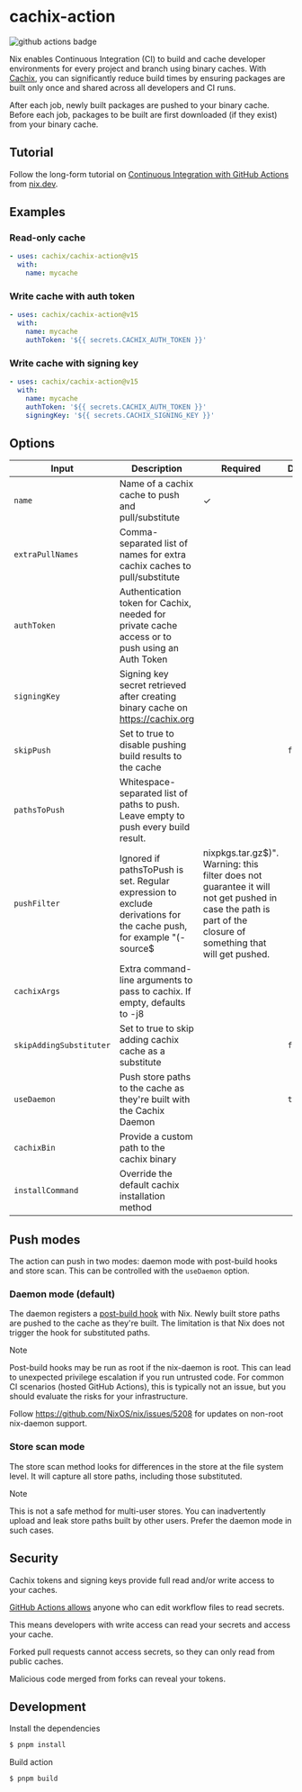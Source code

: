 # cachix-action

![github actions badge](https://github.com/cachix/cachix-action/workflows/cachix-action%20test/badge.svg)

Nix enables Continuous Integration (CI) to build and cache developer environments for every project and branch using binary caches.
With [Cachix](https://cachix.org), you can significantly reduce build times by ensuring packages are built only once and shared across all developers and CI runs.

After each job, newly built packages are pushed to your binary cache.
Before each job, packages to be built are first downloaded (if they exist) from your binary cache.

## Tutorial

Follow the long-form tutorial on [Continuous Integration with GitHub Actions](https://nix.dev/tutorials/nixos/continuous-integration-github-actions) from [nix.dev](https://nix.dev/).

## Examples

### Read-only cache

```yaml
- uses: cachix/cachix-action@v15
  with:
    name: mycache
```

### Write cache with auth token

```yaml
- uses: cachix/cachix-action@v15
  with:
    name: mycache
    authToken: '${{ secrets.CACHIX_AUTH_TOKEN }}'
```

### Write cache with signing key

```yaml
- uses: cachix/cachix-action@v15
  with:
    name: mycache
    authToken: '${{ secrets.CACHIX_AUTH_TOKEN }}'
    signingKey: '${{ secrets.CACHIX_SIGNING_KEY }}'
```

## Options

| Input | Description | Required | Default |
|-------|-------------|----------|---------|
| `name` | Name of a cachix cache to push and pull/substitute | ✓ | |
| `extraPullNames` | Comma-separated list of names for extra cachix caches to pull/substitute | | |
| `authToken` | Authentication token for Cachix, needed for private cache access or to push using an Auth Token | | |
| `signingKey` | Signing key secret retrieved after creating binary cache on https://cachix.org | | |
| `skipPush` | Set to true to disable pushing build results to the cache | | `false` |
| `pathsToPush` | Whitespace-separated list of paths to push. Leave empty to push every build result. | | |
| `pushFilter` | Ignored if pathsToPush is set. Regular expression to exclude derivations for the cache push, for example "(-source$|nixpkgs\.tar\.gz$)". Warning: this filter does not guarantee it will not get pushed in case the path is part of the closure of something that will get pushed. | | |
| `cachixArgs` | Extra command-line arguments to pass to cachix. If empty, defaults to -j8 | | |
| `skipAddingSubstituter` | Set to true to skip adding cachix cache as a substitute | | `false` |
| `useDaemon` | Push store paths to the cache as they're built with the Cachix Daemon | | `true` |
| `cachixBin` | Provide a custom path to the cachix binary | | |
| `installCommand` | Override the default cachix installation method | | |

## Push modes

The action can push in two modes: daemon mode with post-build hooks and store scan.
This can be controlled with the `useDaemon` option.

### Daemon mode (default)

The daemon registers a [post-build hook](https://nixos.org/manual/nix/stable/command-ref/conf-file.html#conf-post-build-hook) with Nix.
Newly built store paths are pushed to the cache as they're built.
The limitation is that Nix does not trigger the hook for substituted paths.

> [!NOTE]
> Post-build hooks may be run as root if the nix-daemon is root.
> This can lead to unexpected privilege escalation if you run untrusted code.
> For common CI scenarios (hosted GitHub Actions), this is typically not an issue, but you should evaluate the risks for your infrastructure.
>
> Follow https://github.com/NixOS/nix/issues/5208 for updates on non-root nix-daemon support.

### Store scan mode

The store scan method looks for differences in the store at the file system level.
It will capture all store paths, including those substituted.

> [!NOTE]
> This is not a safe method for multi-user stores.
> You can inadvertently upload and leak store paths built by other users.
> Prefer the daemon mode in such cases.

## Security

Cachix tokens and signing keys provide full read and/or write access to your caches.

[GitHub Actions allows](https://docs.github.com/en/actions/security-guides/using-secrets-in-github-actions#accessing-your-secrets) anyone who can edit workflow files to read secrets.

This means developers with write access can read your secrets and access your cache.

Forked pull requests cannot access secrets, so they can only read from public caches.

Malicious code merged from forks can reveal your tokens.

## Development

Install the dependencies

```bash
$ pnpm install
```

Build action

```bash
$ pnpm build
```
